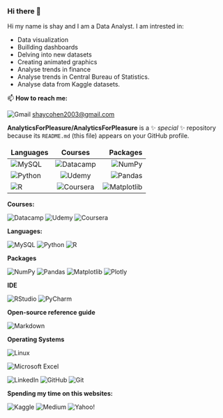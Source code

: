 ### Hi there 👋

Hi my name is shay and I am a Data Analyst.
I am intrested in:
- Data visualization
- Buillding dashboards
- Delving into new datasets 
- Creating animated graphics
- Analyse trends in finance
- Analyse trends in Central Bureau of Statistics.
- Analyse data from Kaggle datasets.


📫 **How to reach me:**

![Gmail](https://img.shields.io/badge/Gmail-D14836?style=for-the-badge&logo=gmail&logoColor=white) shaycohen2003@gmail.com

**AnalyticsForPleasure/AnalyticsForPleasure** is a ✨ _special_ ✨ repository because its `README.md` (this file) appears on your GitHub profile.



<style>
td, th {
   border: none!important;
}
</style>




<center>
  
| Languages   |      Courses      |  Packages |
|----------|:-------------:|------:|
| ![MySQL](https://img.shields.io/badge/mysql-%2300f.svg?style=for-the-badge&logo=mysql&logoColor=white)|  ![Datacamp](https://img.shields.io/badge/Datacamp-05192D?style=for-the-badge&logo=datacamp&logoColor=03E860)| ![NumPy](https://img.shields.io/badge/numpy-%23013243.svg?style=for-the-badge&logo=numpy&logoColor=white) |
| ![Python](https://img.shields.io/badge/python-3670A0?style=for-the-badge&logo=python&logoColor=ffdd54)|  ![Udemy](https://img.shields.io/badge/Udemy-A435F0?style=for-the-badge&logo=Udemy&logoColor=white)   |  ![Pandas](https://img.shields.io/badge/pandas-%23150458.svg?style=for-the-badge&logo=pandas&logoColor=white) |
| ![R](https://img.shields.io/badge/r-%23276DC3.svg?style=for-the-badge&logo=r&logoColor=white) | ![Coursera](https://img.shields.io/badge/Coursera-%230056D2.svg?style=for-the-badge&logo=Coursera&logoColor=white)   |  ![Matplotlib](https://img.shields.io/badge/Matplotlib-%23ffffff.svg?style=for-the-badge&logo=Matplotlib&logoColor=black) ||$1 |
  
</center>















**Courses:**

![Datacamp](https://img.shields.io/badge/Datacamp-05192D?style=for-the-badge&logo=datacamp&logoColor=03E860)
![Udemy](https://img.shields.io/badge/Udemy-A435F0?style=for-the-badge&logo=Udemy&logoColor=white)
![Coursera](https://img.shields.io/badge/Coursera-%230056D2.svg?style=for-the-badge&logo=Coursera&logoColor=white)


**Languages:**

![MySQL](https://img.shields.io/badge/mysql-%2300f.svg?style=for-the-badge&logo=mysql&logoColor=white)
![Python](https://img.shields.io/badge/python-3670A0?style=for-the-badge&logo=python&logoColor=ffdd54)
![R](https://img.shields.io/badge/r-%23276DC3.svg?style=for-the-badge&logo=r&logoColor=white)




**Packages**

![NumPy](https://img.shields.io/badge/numpy-%23013243.svg?style=for-the-badge&logo=numpy&logoColor=white)
![Pandas](https://img.shields.io/badge/pandas-%23150458.svg?style=for-the-badge&logo=pandas&logoColor=white)
![Matplotlib](https://img.shields.io/badge/Matplotlib-%23ffffff.svg?style=for-the-badge&logo=Matplotlib&logoColor=black)
![Plotly](https://img.shields.io/badge/Plotly-%233F4F75.svg?style=for-the-badge&logo=plotly&logoColor=white)


**IDE**

![RStudio](https://img.shields.io/badge/RStudio-4285F4?style=for-the-badge&logo=rstudio&logoColor=white)
![PyCharm](https://img.shields.io/badge/pycharm-143?style=for-the-badge&logo=pycharm&logoColor=black&color=black&labelColor=green)



**Open-source reference guide**

![Markdown](https://img.shields.io/badge/markdown-%23000000.svg?style=for-the-badge&logo=markdown&logoColor=white)

**Operating Systems**

![Linux](https://img.shields.io/badge/Linux-FCC624?style=for-the-badge&logo=linux&logoColor=black)


![Microsoft Excel](https://img.shields.io/badge/Microsoft_Excel-217346?style=for-the-badge&logo=microsoft-excel&logoColor=white)

![LinkedIn](https://img.shields.io/badge/linkedin-%230077B5.svg?style=for-the-badge&logo=linkedin&logoColor=white)
![GitHub](https://img.shields.io/badge/github-%23121011.svg?style=for-the-badge&logo=github)
![Git](https://img.shields.io/badge/git-%23F05033.svg?style=for-the-badge&logo=git&logoColor=white)


**Spending my time on this websites:**

![Kaggle](https://img.shields.io/badge/Kaggle-035a7d?style=for-the-badge&logo=kaggle&logoColor=white)
![Medium](https://img.shields.io/badge/Medium-12100E?style=for-the-badge&logo=medium&logoColor=white)
![Yahoo!](https://img.shields.io/badge/Yahoo!-6001D2?style=for-the-badge&logo=Yahoo!&logoColor=white)
